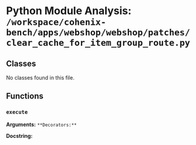 # Python Module Analysis: `/workspace/cohenix-bench/apps/webshop/webshop/patches/clear_cache_for_item_group_route.py`

## Classes

No classes found in this file.


## Functions

### `execute`
**Arguments:** ``
**Decorators:** ``

**Docstring:**
```

```

